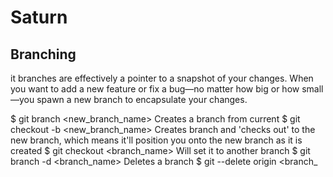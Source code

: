 # Saturn

## Branching
it branches are effectively a pointer to a snapshot of your changes. When you want to add a new feature or fix a bug—no matter how big or how small—you spawn a new branch to encapsulate your changes.

$ git branch <new_branch_name>
	Creates a branch from current
$ git checkout -b <new_branch_name>
	Creates branch and 'checks out' to the new branch, which means it'll position you onto the new branch as it is created
$ git checkout <branch_name>
	Will set it to another branch
$ git branch -d <branch_name>
	Deletes a branch
$ git --delete origin <branch_